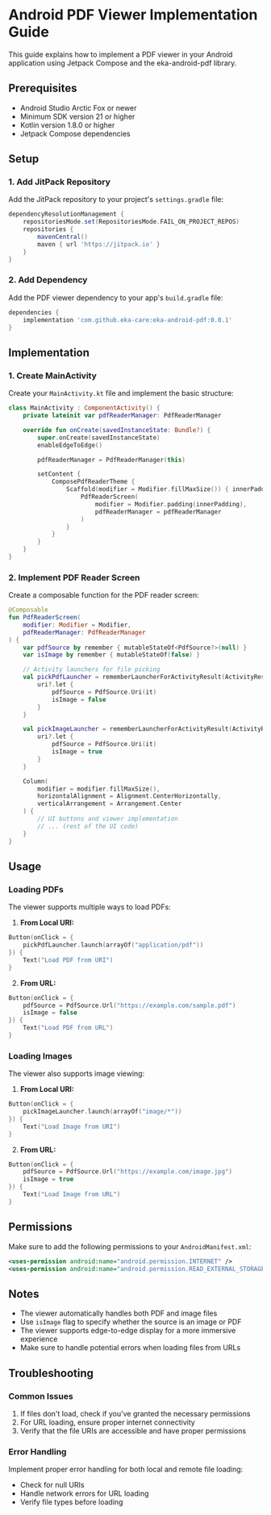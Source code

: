# Android PDF Viewer Implementation Guide

This guide explains how to implement a PDF viewer in your Android application using Jetpack Compose and the eka-android-pdf library.

## Prerequisites
- Android Studio Arctic Fox or newer
- Minimum SDK version 21 or higher
- Kotlin version 1.8.0 or higher
- Jetpack Compose dependencies

## Setup

### 1. Add JitPack Repository
Add the JitPack repository to your project's `settings.gradle` file:

```gradle
dependencyResolutionManagement {
    repositoriesMode.set(RepositoriesMode.FAIL_ON_PROJECT_REPOS)
    repositories {
        mavenCentral()
        maven { url 'https://jitpack.io' }
    }
}
```

### 2. Add Dependency
Add the PDF viewer dependency to your app's `build.gradle` file:

```gradle
dependencies {
    implementation 'com.github.eka-care:eka-android-pdf:0.0.1'
}
```

## Implementation

### 1. Create MainActivity
Create your `MainActivity.kt` file and implement the basic structure:

```kotlin
class MainActivity : ComponentActivity() {
    private lateinit var pdfReaderManager: PdfReaderManager

    override fun onCreate(savedInstanceState: Bundle?) {
        super.onCreate(savedInstanceState)
        enableEdgeToEdge()

        pdfReaderManager = PdfReaderManager(this)

        setContent {
            ComposePdfReaderTheme {
                Scaffold(modifier = Modifier.fillMaxSize()) { innerPadding ->
                    PdfReaderScreen(
                        modifier = Modifier.padding(innerPadding),
                        pdfReaderManager = pdfReaderManager
                    )
                }
            }
        }
    }
}
```

### 2. Implement PDF Reader Screen
Create a composable function for the PDF reader screen:

```kotlin
@Composable
fun PdfReaderScreen(
    modifier: Modifier = Modifier,
    pdfReaderManager: PdfReaderManager
) {
    var pdfSource by remember { mutableStateOf<PdfSource?>(null) }
    var isImage by remember { mutableStateOf(false) }

    // Activity launchers for file picking
    val pickPdfLauncher = rememberLauncherForActivityResult(ActivityResultContracts.OpenDocument()) { uri: Uri? ->
        uri?.let {
            pdfSource = PdfSource.Uri(it)
            isImage = false
        }
    }

    val pickImageLauncher = rememberLauncherForActivityResult(ActivityResultContracts.OpenDocument()) { uri: Uri? ->
        uri?.let {
            pdfSource = PdfSource.Uri(it)
            isImage = true
        }
    }

    Column(
        modifier = modifier.fillMaxSize(),
        horizontalAlignment = Alignment.CenterHorizontally,
        verticalArrangement = Arrangement.Center
    ) {
        // UI buttons and viewer implementation
        // ... (rest of the UI code)
    }
}
```

## Usage

### Loading PDFs
The viewer supports multiple ways to load PDFs:

1. **From Local URI:**
```kotlin
Button(onClick = {
    pickPdfLauncher.launch(arrayOf("application/pdf"))
}) {
    Text("Load PDF from URI")
}
```

2. **From URL:**
```kotlin
Button(onClick = {
    pdfSource = PdfSource.Url("https://example.com/sample.pdf")
    isImage = false
}) {
    Text("Load PDF from URL")
}
```

### Loading Images
The viewer also supports image viewing:

1. **From Local URI:**
```kotlin
Button(onClick = {
    pickImageLauncher.launch(arrayOf("image/*"))
}) {
    Text("Load Image from URI")
}
```

2. **From URL:**
```kotlin
Button(onClick = {
    pdfSource = PdfSource.Url("https://example.com/image.jpg")
    isImage = true
}) {
    Text("Load Image from URL")
}
```

## Permissions
Make sure to add the following permissions to your `AndroidManifest.xml`:

```xml
<uses-permission android:name="android.permission.INTERNET" />
<uses-permission android:name="android.permission.READ_EXTERNAL_STORAGE" />
```

## Notes
- The viewer automatically handles both PDF and image files
- Use `isImage` flag to specify whether the source is an image or PDF
- The viewer supports edge-to-edge display for a more immersive experience
- Make sure to handle potential errors when loading files from URLs

## Troubleshooting

### Common Issues
1. If files don't load, check if you've granted the necessary permissions
2. For URL loading, ensure proper internet connectivity
3. Verify that the file URIs are accessible and have proper permissions

### Error Handling
Implement proper error handling for both local and remote file loading:
- Check for null URIs
- Handle network errors for URL loading
- Verify file types before loading

